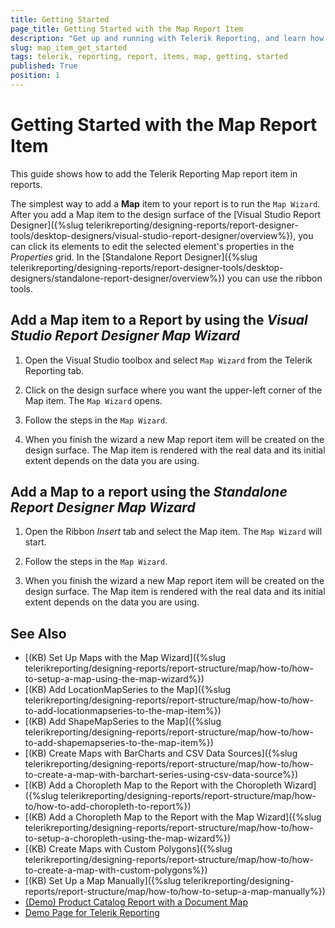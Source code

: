 ```yaml
---
title: Getting Started
page_title: Getting Started with the Map Report Item
description: "Get up and running with Telerik Reporting, and learn how to create and use the Map report item in reports."
slug: map_item_get_started
tags: telerik, reporting, report, items, map, getting, started
published: True
position: 1
---
```


# Getting Started with the Map Report Item

This guide shows how to add the Telerik Reporting Map report item in reports.

The simplest way to add a __Map__ item to your report is to run the `Map Wizard`. After you add a Map item to the design surface of the [Visual Studio Report Designer]({%slug telerikreporting/designing-reports/report-designer-tools/desktop-designers/visual-studio-report-designer/overview%}), you can click its elements to edit the selected element's properties in the *Properties* grid. In the [Standalone Report Designer]({%slug telerikreporting/designing-reports/report-designer-tools/desktop-designers/standalone-report-designer/overview%}) you can use the ribbon tools. 

## Add a Map item to a Report by using the _Visual Studio Report Designer Map Wizard_

1. Open the Visual Studio toolbox and select `Map Wizard` from the Telerik Reporting tab.

1. Click on the design surface where you want the upper-left corner of the Map item. The `Map Wizard` opens. 

1. Follow the steps in the `Map Wizard`.

1. When you finish the wizard a new Map report item will be created on the design surface. The Map item is rendered with the real data and its initial extent depends on the data you are using. 

## Add a Map to a report using the _Standalone Report Designer Map Wizard_

1. Open the Ribbon *Insert* tab and select the Map item. The `Map Wizard` will start. 

1. Follow the steps in the `Map Wizard`.

1. When you finish the wizard a new Map report item will be created on the design surface. The Map item is rendered with the real data and its initial extent depends on the data you are using. 

## See Also

* [(KB) Set Up Maps with the Map Wizard]({%slug telerikreporting/designing-reports/report-structure/map/how-to/how-to-setup-a-map-using-the-map-wizard%})
* [(KB) Add LocationMapSeries to the Map]({%slug telerikreporting/designing-reports/report-structure/map/how-to/how-to-add-locationmapseries-to-the-map-item%})
* [(KB) Add ShapeMapSeries to the Map]({%slug telerikreporting/designing-reports/report-structure/map/how-to/how-to-add-shapemapseries-to-the-map-item%})
* [(KB) Create Maps with BarCharts and CSV Data Sources]({%slug telerikreporting/designing-reports/report-structure/map/how-to/how-to-create-a-map-with-barchart-series-using-csv-data-source%})
* [(KB) Add a Choropleth Map to the Report with the Choropleth Wizard]({%slug telerikreporting/designing-reports/report-structure/map/how-to/how-to-add-choropleth-to-report%})
* [(KB) Add a Choropleth Map to the Report with the Map Wizard]({%slug telerikreporting/designing-reports/report-structure/map/how-to/how-to-setup-a-choropleth-using-the-map-wizard%})
* [(KB) Create Maps with Custom Polygons]({%slug telerikreporting/designing-reports/report-structure/map/how-to/how-to-create-a-map-with-custom-polygons%})
* [(KB) Set Up a Map Manually]({%slug telerikreporting/designing-reports/report-structure/map/how-to/how-to-setup-a-map-manually%})
* [(Demo) Product Catalog Report with a Document Map](https://demos.telerik.com/reporting/product-catalog)
* [Demo Page for Telerik Reporting](https://demos.telerik.com/reporting)
